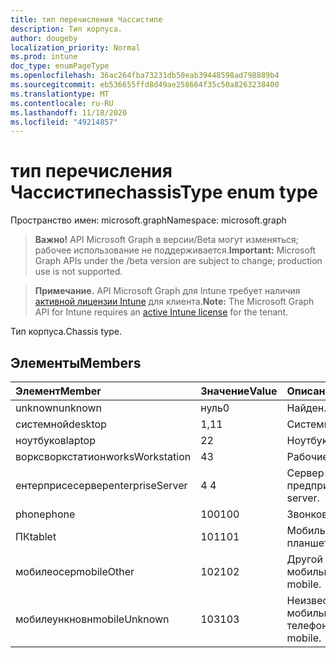 ```yaml
---
title: тип перечисления Чассистипе
description: Тип корпуса.
author: dougeby
localization_priority: Normal
ms.prod: intune
doc_type: enumPageType
ms.openlocfilehash: 36ac264fba73231db50eab39448598ad798889b4
ms.sourcegitcommit: eb536655ffd8d49ae258664f35c50a8263238400
ms.translationtype: MT
ms.contentlocale: ru-RU
ms.lasthandoff: 11/18/2020
ms.locfileid: "49214857"
---
```

# <a name="chassistype-enum-type"></a><span data-ttu-id="a50ed-103">тип перечисления Чассистипе</span><span class="sxs-lookup"><span data-stu-id="a50ed-103">chassisType enum type</span></span>

<span data-ttu-id="a50ed-104">Пространство имен: microsoft.graph</span><span class="sxs-lookup"><span data-stu-id="a50ed-104">Namespace: microsoft.graph</span></span>

> <span data-ttu-id="a50ed-105">**Важно!** API Microsoft Graph в версии/Beta могут изменяться; рабочее использование не поддерживается.</span><span class="sxs-lookup"><span data-stu-id="a50ed-105">**Important:** Microsoft Graph APIs under the /beta version are subject to change; production use is not supported.</span></span>

> <span data-ttu-id="a50ed-106">**Примечание.** API Microsoft Graph для Intune требует наличия [активной лицензии Intune](https://go.microsoft.com/fwlink/?linkid=839381) для клиента.</span><span class="sxs-lookup"><span data-stu-id="a50ed-106">**Note:** The Microsoft Graph API for Intune requires an [active Intune license](https://go.microsoft.com/fwlink/?linkid=839381) for the tenant.</span></span>

<span data-ttu-id="a50ed-107">Тип корпуса.</span><span class="sxs-lookup"><span data-stu-id="a50ed-107">Chassis type.</span></span>

## <a name="members"></a><span data-ttu-id="a50ed-108">Элементы</span><span class="sxs-lookup"><span data-stu-id="a50ed-108">Members</span></span>
|<span data-ttu-id="a50ed-109">Элемент</span><span class="sxs-lookup"><span data-stu-id="a50ed-109">Member</span></span>|<span data-ttu-id="a50ed-110">Значение</span><span class="sxs-lookup"><span data-stu-id="a50ed-110">Value</span></span>|<span data-ttu-id="a50ed-111">Описание</span><span class="sxs-lookup"><span data-stu-id="a50ed-111">Description</span></span>|
|:---|:---|:---|
|<span data-ttu-id="a50ed-112">unknown</span><span class="sxs-lookup"><span data-stu-id="a50ed-112">unknown</span></span>|<span data-ttu-id="a50ed-113">нуль</span><span class="sxs-lookup"><span data-stu-id="a50ed-113">0</span></span>|<span data-ttu-id="a50ed-114">Найден.</span><span class="sxs-lookup"><span data-stu-id="a50ed-114">Unknown.</span></span>|
|<span data-ttu-id="a50ed-115">системной</span><span class="sxs-lookup"><span data-stu-id="a50ed-115">desktop</span></span>|<span data-ttu-id="a50ed-116">1,1</span><span class="sxs-lookup"><span data-stu-id="a50ed-116">1</span></span>|<span data-ttu-id="a50ed-117">Системной.</span><span class="sxs-lookup"><span data-stu-id="a50ed-117">Desktop.</span></span>|
|<span data-ttu-id="a50ed-118">ноутбуков</span><span class="sxs-lookup"><span data-stu-id="a50ed-118">laptop</span></span>|<span data-ttu-id="a50ed-119">2</span><span class="sxs-lookup"><span data-stu-id="a50ed-119">2</span></span>|<span data-ttu-id="a50ed-120">Ноутбуков.</span><span class="sxs-lookup"><span data-stu-id="a50ed-120">Laptop.</span></span>|
|<span data-ttu-id="a50ed-121">ворксворкстатион</span><span class="sxs-lookup"><span data-stu-id="a50ed-121">worksWorkstation</span></span>|<span data-ttu-id="a50ed-122">4</span><span class="sxs-lookup"><span data-stu-id="a50ed-122">3</span></span>|<span data-ttu-id="a50ed-123">Рабочие.</span><span class="sxs-lookup"><span data-stu-id="a50ed-123">Workstation.</span></span>|
|<span data-ttu-id="a50ed-124">ентерприсесервер</span><span class="sxs-lookup"><span data-stu-id="a50ed-124">enterpriseServer</span></span>|<span data-ttu-id="a50ed-125">4 </span><span class="sxs-lookup"><span data-stu-id="a50ed-125">4</span></span>|<span data-ttu-id="a50ed-126">Сервер предприятия.</span><span class="sxs-lookup"><span data-stu-id="a50ed-126">Enterprise server.</span></span>|
|<span data-ttu-id="a50ed-127">phone</span><span class="sxs-lookup"><span data-stu-id="a50ed-127">phone</span></span>|<span data-ttu-id="a50ed-128">100</span><span class="sxs-lookup"><span data-stu-id="a50ed-128">100</span></span>|<span data-ttu-id="a50ed-129">Звонков.</span><span class="sxs-lookup"><span data-stu-id="a50ed-129">Phone.</span></span>|
|<span data-ttu-id="a50ed-130">ПК</span><span class="sxs-lookup"><span data-stu-id="a50ed-130">tablet</span></span>|<span data-ttu-id="a50ed-131">101</span><span class="sxs-lookup"><span data-stu-id="a50ed-131">101</span></span>|<span data-ttu-id="a50ed-132">Мобильный планшет.</span><span class="sxs-lookup"><span data-stu-id="a50ed-132">Mobile tablet.</span></span>|
|<span data-ttu-id="a50ed-133">мобилеосер</span><span class="sxs-lookup"><span data-stu-id="a50ed-133">mobileOther</span></span>|<span data-ttu-id="a50ed-134">102</span><span class="sxs-lookup"><span data-stu-id="a50ed-134">102</span></span>|<span data-ttu-id="a50ed-135">Другой мобильный.</span><span class="sxs-lookup"><span data-stu-id="a50ed-135">Other mobile.</span></span>|
|<span data-ttu-id="a50ed-136">мобилеункновн</span><span class="sxs-lookup"><span data-stu-id="a50ed-136">mobileUnknown</span></span>|<span data-ttu-id="a50ed-137">103</span><span class="sxs-lookup"><span data-stu-id="a50ed-137">103</span></span>|<span data-ttu-id="a50ed-138">Неизвестный мобильный телефон.</span><span class="sxs-lookup"><span data-stu-id="a50ed-138">Unknown mobile.</span></span>|




